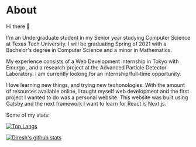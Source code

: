 

# About

Hi there 👋

I'm an Undergraduate student in my Senior year studying Computer Science at Texas Tech University. I will be graduating Spring of 2021 with a Bachelor's degree in Computer Science and a minor in Mathematics.

My experience consists of a Web Development internship in Tokyo with Emurgo , and a research project at the Advanced Particle Detector Laboratory. I am currently looking for an internship/full-time opportunity.

I love learning new things, and trying new techonologies. With the amount of resources available online, I taught myself web development and the first project I wanted to do was a personal website. This website was built using Gatsby and the next framework I want to learn for React is Next.js.




<!--
**diresh-shrestha/diresh-shrestha** is a ✨ _special_ ✨ repository because its `README.md` (this file) appears on your GitHub profile.

Here are some ideas to get you started:

- 🔭 I’m currently working on ...
- 🌱 I’m currently learning ...
- 🤔 I’m looking for help with ...
- 💬 Ask me about ...
- 📫 How to reach me: ...
- 😄 Pronouns: ...
- ⚡ Fun fact: ...
-->

Some of my stats:

[![Top Langs](https://github-readme-stats.vercel.app/api/top-langs/?username=diresh-shrestha&show_icons=true&theme=dark&hide=html&exclude_repo=neural-networks-for-health-technology-applications)](https://github.com/diresh-shrestha/github-readme-stats)

[![Diresh's github stats](https://github-readme-stats.vercel.app/api?username=diresh-shrestha&show_icons=true&theme=dark)](https://github.com/diresh-shrestha/github-readme-stats)
